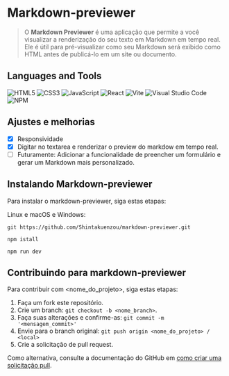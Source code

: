 # Markdown-previewer

> O **Markdown Previewer** é uma aplicação que permite a você visualizar a renderização do seu texto em Markdown em tempo real. Ele é útil para pré-visualizar como seu Markdown será exibido como HTML antes de publicá-lo em um site ou documento.

## Languages and Tools
![HTML5](https://img.shields.io/badge/html5-%23E34F26.svg?style=for-the-badge&logo=html5&logoColor=white)
![CSS3](https://img.shields.io/badge/css3-%231572B6.svg?style=for-the-badge&logo=css3&logoColor=white)
![JavaScript](https://img.shields.io/badge/javascript-%23323330.svg?style=for-the-badge&logo=javascript&logoColor=%23F7DF1E)
![React](https://img.shields.io/badge/react-%2320232a.svg?style=for-the-badge&logo=react&logoColor=%2361DAFB)
![Vite](https://img.shields.io/badge/vite-%23646CFF.svg?style=for-the-badge&logo=vite&logoColor=white)
![Visual Studio Code](https://img.shields.io/badge/Visual%20Studio%20Code-0078d7.svg?style=for-the-badge&logo=visual-studio-code&logoColor=white)
![NPM](https://img.shields.io/badge/NPM-%23CB3837.svg?style=for-the-badge&logo=npm&logoColor=white)

## Ajustes e melhorias
- [x] Responsividade
- [x] Digitar no textarea e renderizar o preview do markdow em tempo real.
- [ ] Futuramente: Adicionar a funcionalidade de preencher um formulário e gerar um Markdown mais personalizado.

## Instalando Markdown-previewer
Para instalar o markdown-previewer, siga estas etapas:

Linux e macOS e Windows:
```
git https://github.com/Shintakuenzou/markdown-previewer.git
```
```
npm istall
```
```
npm run dev
```

## Contribuindo para markdown-previewer
Para contribuir com <nome_do_projeto>, siga estas etapas:

1. Faça um fork este repositório.
2. Crie um branch: `git checkout -b <nome_branch>`.
3. Faça suas alterações e confirme-as: `git commit -m '<mensagem_commit>'`
4. Envie para o branch original: `git push origin <nome_do_projeto> / <local>`
5. Crie a solicitação de pull request.
 
Como alternativa, consulte a documentação do GitHub em [como criar uma solicitação pull](https://help.github.com/en/github/collaborating-with-issues-and-pull-requests/creating-a-pull-request).
